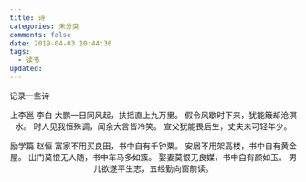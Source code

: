 ```yaml
---
title: 诗
categories: 未分类
comments: false
date: 2019-04-03 10:44:36
tags:
  - 读书
updated:
---
```

记录一些诗
<!--more-->
<div style="text-align:center;">
上李邕
李白
大鹏一日同风起，扶摇直上九万里。
假令风歇时下来，犹能簸却沧溟水。
时人见我恒殊调，闻余大言皆冷笑。
宣父犹能畏后生，丈夫未可轻年少。

励学篇
赵恒
富家不用买良田，书中自有千钟粟。
安居不用架高楼，书中自有黄金屋。
出门莫恨无人随，书中车马多如簇。
娶妻莫恨无良媒，书中自有颜如玉。
男儿欲遂平生志，五经勤向窗前读。
</div>